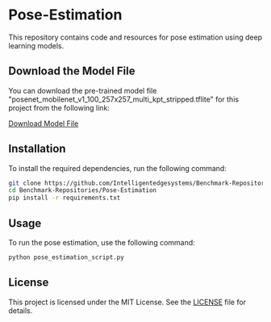 # Pose-Estimation

This repository contains code and resources for pose estimation using deep learning models.

## Download the Model File

You can download the pre-trained model file "posenet_mobilenet_v1_100_257x257_multi_kpt_stripped.tflite" for this project from the following link:

[Download Model File](https://drive.google.com/drive/folders/1z2Kr2W7oyvf-x0Km12uWvLTEZWNKm136?usp=sharing)

## Installation

To install the required dependencies, run the following command:

```bash
git clone https://github.com/Intelligentedgesystems/Benchmark-Repositories.git
cd Benchmark-Repositories/Pose-Estimation
pip install -r requirements.txt
```

## Usage

To run the pose estimation, use the following command:

```bash
python pose_estimation_script.py
```

## License

This project is licensed under the MIT License. See the [LICENSE](LICENSE) file for details.
